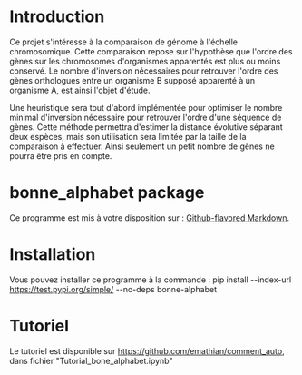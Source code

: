 
# Introduction 

Ce projet s'intéresse à la comparaison de génome à l'échelle chromosomique. Cette comparaison repose sur l'hypothèse que l'ordre des gènes sur les chromosomes d'organismes apparentés est plus ou moins conservé. Le nombre d'inversion nécessaires pour retrouver l'ordre des gènes orthologues entre un organisme B supposé apparenté à un organisme A, est ainsi l'objet d'étude. 

Une heuristique sera tout d'abord implémentée pour optimiser le nombre minimal d'inversion nécessaire pour retrouver l'ordre d'une séquence de gènes. Cette méthode permettra d'estimer la distance évolutive séparant deux espèces, mais son utilisation sera limitée par la taille de la comparaison à effectuer. Ainsi seulement un petit nombre de gènes ne pourra être pris en compte. 

# bonne_alphabet package

Ce programme est mis à votre disposition sur : 
[Github-flavored Markdown](https://github.com/emathian/comment_auto).

# Installation 
 
Vous pouvez installer ce programme à la commande :
pip install --index-url https://test.pypi.org/simple/ --no-deps bonne-alphabet

# Tutoriel 

Le tutoriel est disponible sur https://github.com/emathian/comment_auto, dans fichier "Tutorial_bone_alphabet.ipynb"